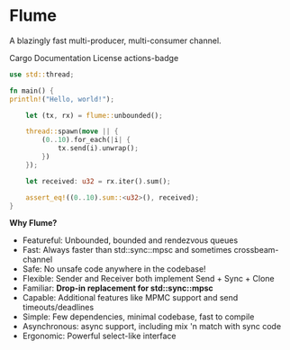 # Flume

A blazingly fast multi-producer, multi-consumer channel.

Cargo Documentation License actions-badge

```rust
use std::thread;

fn main() {
println!("Hello, world!");

    let (tx, rx) = flume::unbounded();

    thread::spawn(move || {
        (0..10).for_each(|i| {
            tx.send(i).unwrap();
        })
    });

    let received: u32 = rx.iter().sum();

    assert_eq!((0..10).sum::<u32>(), received);
}
```


**Why Flume?**

- Featureful: Unbounded, bounded and rendezvous queues
- Fast: Always faster than std::sync::mpsc and sometimes crossbeam-channel
- Safe: No unsafe code anywhere in the codebase!
- Flexible: Sender and Receiver both implement Send + Sync + Clone
- Familiar: **Drop-in replacement for std::sync::mpsc**
- Capable: Additional features like MPMC support and send timeouts/deadlines
- Simple: Few dependencies, minimal codebase, fast to compile
- Asynchronous: async support, including mix 'n match with sync code
- Ergonomic: Powerful select-like interface